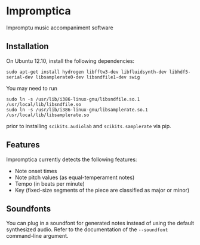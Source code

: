 Impromptica
===========

Impromptu music accompaniment software

Installation
------------

On Ubuntu 12.10, install the following dependencies:

    sudo apt-get install hydrogen libfftw3-dev libfluidsynth-dev libhdf5-serial-dev libsamplerate0-dev libsndfile1-dev swig

You may need to run

    sudo ln -s /usr/lib/i386-linux-gnu/libsndfile.so.1 /usr/local/lib/libsndfile.so
    sudo ln -s /usr/lib/i386-linux-gnu/libsamplerate.so.1 /usr/local/lib/libsamplerate.so

prior to installing `scikits.audiolab` and `scikits.samplerate` via pip.

Features
--------

Impromptica currently detects the following features:

* Note onset times
* Note pitch values (as equal-temperament notes)
* Tempo (in beats per minute)
* Key (fixed-size segments of the piece are classified as major or minor)

Soundfonts
----------

You can plug in a soundfont for generated notes instead of using the default synthesized audio. Refer to the documentation of the `--soundfont` command-line argument.
